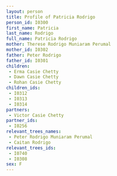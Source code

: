 ```yaml
---
layout: person
title: Profile of Patricia Rodrigo
person_id: I0300
first_name: Patricia
last_name: Rodrigo
full_name: Patricia Rodrigo
mother: Therese Rodrigo Muniaram Perumal
mother_id: I0302
father: Peter Rodrigo
father_id: I0301
children:
 - Erma Casie Chetty
 - Dawn Casie Chetty
 - Rohan Casie Chetty
children_ids:
 - I0312
 - I0313
 - I0314
partners:
 - Victor Casie Chetty
partner_ids:
 - I0256
relevant_trees_names:
 - Peter Rodrigo Muniaram Perumal
 - Caitan Rodrigo
relevant_trees_ids:
 - I0740
 - I0308
sex: F
---
```


